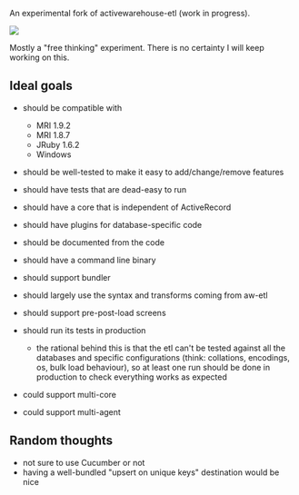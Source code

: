 An experimental fork of activewarehouse-etl (work in progress).

[![](http://travis-ci.org/thbar/tinytl.png)](http://travis-ci.org/#!/thbar/tinytl)

Mostly a "free thinking" experiment. There is no certainty I will keep working on this.

## Ideal goals

* should be compatible with
  * MRI 1.9.2
  * MRI 1.8.7
  * JRuby 1.6.2
  * Windows
* should be well-tested to make it easy to add/change/remove features
* should have tests that are dead-easy to run
* should have a core that is independent of ActiveRecord
* should have plugins for database-specific code
* should be documented from the code
* should have a command line binary
* should support bundler
* should largely use the syntax and transforms coming from aw-etl
* should support pre-post-load screens

* should run its tests in production
  * the rational behind this is that the etl can't be tested against all the databases and specific configurations (think: collations, encodings, os, bulk load behaviour), so at least one run should be done in production to check everything works as expected

* could support multi-core
* could support multi-agent

## Random thoughts

* not sure to use Cucumber or not
* having a well-bundled "upsert on unique keys" destination would be nice